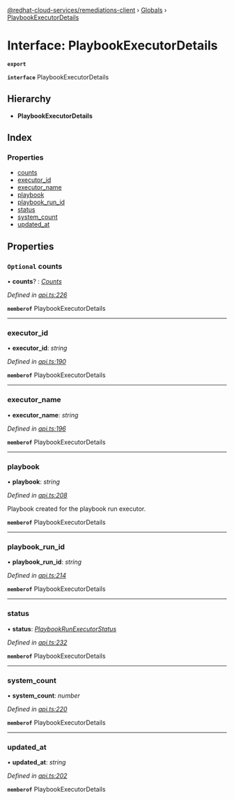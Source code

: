 [@redhat-cloud-services/remediations-client](../README.md) › [Globals](../globals.md) › [PlaybookExecutorDetails](playbookexecutordetails.md)

# Interface: PlaybookExecutorDetails

**`export`** 

**`interface`** PlaybookExecutorDetails

## Hierarchy

* **PlaybookExecutorDetails**

## Index

### Properties

* [counts](playbookexecutordetails.md#optional-counts)
* [executor_id](playbookexecutordetails.md#executor_id)
* [executor_name](playbookexecutordetails.md#executor_name)
* [playbook](playbookexecutordetails.md#playbook)
* [playbook_run_id](playbookexecutordetails.md#playbook_run_id)
* [status](playbookexecutordetails.md#status)
* [system_count](playbookexecutordetails.md#system_count)
* [updated_at](playbookexecutordetails.md#updated_at)

## Properties

### `Optional` counts

• **counts**? : *[Counts](counts.md)*

*Defined in [api.ts:226](https://github.com/RedHatInsights/javascript-clients/blob/master/packages/remediations/api.ts#L226)*

**`memberof`** PlaybookExecutorDetails

___

###  executor_id

• **executor_id**: *string*

*Defined in [api.ts:190](https://github.com/RedHatInsights/javascript-clients/blob/master/packages/remediations/api.ts#L190)*

**`memberof`** PlaybookExecutorDetails

___

###  executor_name

• **executor_name**: *string*

*Defined in [api.ts:196](https://github.com/RedHatInsights/javascript-clients/blob/master/packages/remediations/api.ts#L196)*

**`memberof`** PlaybookExecutorDetails

___

###  playbook

• **playbook**: *string*

*Defined in [api.ts:208](https://github.com/RedHatInsights/javascript-clients/blob/master/packages/remediations/api.ts#L208)*

Playbook created for the playbook run executor.

**`memberof`** PlaybookExecutorDetails

___

###  playbook_run_id

• **playbook_run_id**: *string*

*Defined in [api.ts:214](https://github.com/RedHatInsights/javascript-clients/blob/master/packages/remediations/api.ts#L214)*

**`memberof`** PlaybookExecutorDetails

___

###  status

• **status**: *[PlaybookRunExecutorStatus](../enums/playbookrunexecutorstatus.md)*

*Defined in [api.ts:232](https://github.com/RedHatInsights/javascript-clients/blob/master/packages/remediations/api.ts#L232)*

**`memberof`** PlaybookExecutorDetails

___

###  system_count

• **system_count**: *number*

*Defined in [api.ts:220](https://github.com/RedHatInsights/javascript-clients/blob/master/packages/remediations/api.ts#L220)*

**`memberof`** PlaybookExecutorDetails

___

###  updated_at

• **updated_at**: *string*

*Defined in [api.ts:202](https://github.com/RedHatInsights/javascript-clients/blob/master/packages/remediations/api.ts#L202)*

**`memberof`** PlaybookExecutorDetails
